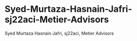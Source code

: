 # Syed-Murtaza-Hasnain-Jafri-sj22aci-Metier-Advisors
Syed Murtaza Hasnain Jafri, sj22aci, Metier Advisors
